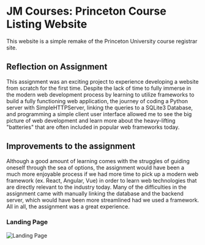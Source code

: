 # JM Courses: Princeton Course Listing Website

This website is a simple remake of the Princeton University course registrar site.

## Reflection on Assignment

This assignment was an exciting project to experience developing a website from scratch for the first time. Despite the lack of time to fully immerse in the modern web development process by learning to utilize frameworks to build a fully functioning web application, the journey of coding a Python server with SimpleHTTPServer, linking the queries to a SQLite3 Database, and programming a simple client user interface allowed me to see the big picture of web development and learn more about the heavy-lifting "batteries" that are often included in popular web frameworks today.

## Improvements to the assignment

Although a good amount of learning comes with the struggles of guiding oneself through the sea of options, the assignment would have been a much more enjoyable process if we had more time to pick up a modern web framework (ex. React, Angular, Vue) in order to learn web technologies that are directly relevant to the industry today. Many of the difficulties in the assignment came with manually linking the database and the backend server, which would have been more streamlined had we used a framework. All in all, the assignment was a great experience.

### Landing Page

![Landing Page](landing.png)
